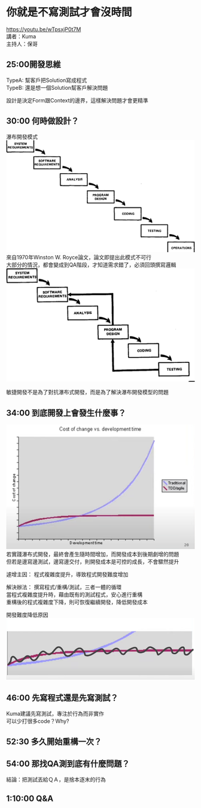 # 你就是不寫測試才會沒時間

https://youtu.be/wTpsxjP0t7M \
講者：Kuma \
主持人：保哥

## 25:00開發思維 
TypeA: 幫客戶把Solution寫成程式 \
TypeB: 還是想一個Solution幫客戶解決問題 

設計是決定Form跟Context的邊界，這樣解決問題才會更精準

## 30:00 何時做設計？
瀑布開發模式![](./pic/2-Figure2-1.png) \
來自1970年Winston W. Royce論文，論文即提出此模式不可行 \
大部分的情況，都會變成到QA階段，才知道需求錯了，必須回頭撰寫邏輯
![](./pic/3-Figure4-1.png)

敏捷開發不是為了對抗瀑布式開發，而是為了解決瀑布開發模型的問題


## 34:00 到底開發上會發生什麼事？
![developCost](./pic/developPressure.png)
若實踐瀑布式開發，最終會產生隨時間增加，而開發成本到後期劇增的問題 \
但若是邊寫邊測試，邊寫邊交付，則開發成本是可控的成長，不會驟然提升

遽增主因：
程式複雜度提升，導致程式開發難度增加

解決辦法：
撰寫程式/重構/測試，三者一體的循環 \
當程式複雜度提升時，藉由既有的測試程式，安心進行重構 \
重構後的程式複雜度下降，則可恢復繼續開發，降低開發成本

開發難度降低原因
![zoomIn](./pic/detailDifference.png)


## 46:00 先寫程式還是先寫測試？
Kuma建議先寫測試，專注於行為而非實作 \
可以少打很多code？Why?

## 52:30 多久開始重構一次？

## 54:00 那找QA測到底有什麼問題？
結論：把測試丟給ＱＡ，是捨本逐末的行為

## 1:10:00 Q&A
